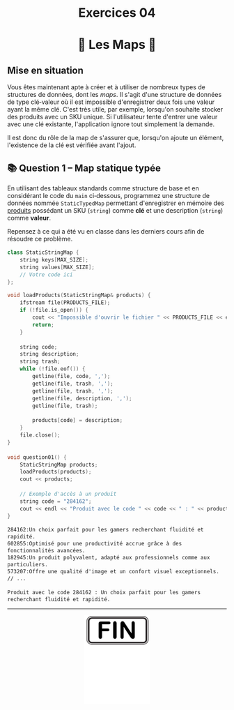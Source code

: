 
<h1 align="center">Exercices 04</h1>
<h1 align="center">📍 Les Maps 📍</h1>

## Mise en situation

Vous êtes maintenant apte à créer et à utiliser de nombreux types de structures de données, dont les *maps*. Il s'agit d'une structure de données de type clé‑valeur où il est impossible d'enregistrer deux fois une valeur ayant la même clé. C'est très utile, par exemple, lorsqu'on souhaite stocker des produits avec un SKU unique. Si l'utilisateur tente d'entrer une valeur avec une clé existante, l'application ignore tout simplement la demande.

Il est donc du rôle de la map de s'assurer que, lorsqu'on ajoute un élément, l'existence de la clé est vérifiée avant l'ajout.

## 📚 Question 1 – Map statique typée

En utilisant des tableaux standards comme structure de base et en considérant le code du `main` ci‑dessous, programmez une structure de données nommée `StaticTypedMap` permettant d'enregistrer en mémoire des [produits](./_bin/products.dat) possédant un SKU (`string`) comme **clé** et une description (`string`) comme **valeur**.

Repensez à ce qui a été vu en classe dans les derniers cours afin de résoudre ce problème.

```cpp
class StaticStringMap {
    string keys[MAX_SIZE];
    string values[MAX_SIZE];
    // Votre code ici
};
```

```cpp
void loadProducts(StaticStringMap& products) {
    ifstream file(PRODUCTS_FILE);
    if (!file.is_open()) {
        cout << "Impossible d'ouvrir le fichier " << PRODUCTS_FILE << endl;
        return;
    }

    string code;
    string description;
    string trash;
    while (!file.eof()) {
        getline(file, code, ',');
        getline(file, trash, ',');
        getline(file, trash, ',');
        getline(file, description, ',');
        getline(file, trash);

        products[code] = description;
    }
    file.close();
}

void question01() {
    StaticStringMap products;
    loadProducts(products);
    cout << products;

    // Exemple d'accès à un produit
    string code = "284162";
    cout << endl << "Produit avec le code " << code << " : " << products[code] << endl;
}
```

```plaintext
284162:Un choix parfait pour les gamers recherchant fluidité et rapidité.
602855:Optimisé pour une productivité accrue grâce à des fonctionnalités avancées.
182945:Un produit polyvalent, adapté aux professionnels comme aux particuliers.
573207:Offre une qualité d'image et un confort visuel exceptionnels.
// ...

Produit avec le code 284162 : Un choix parfait pour les gamers recherchant fluidité et rapidité.
```

<hr/>
<p align="center"><img src="./images/end.png" alt="drawing" width="150"/></p>
